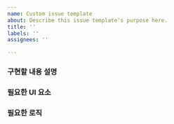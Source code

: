 ```yaml
---
name: Custom issue template
about: Describe this issue template's purpose here.
title: ''
labels: ''
assignees: ''

---
```


### 구현할 내용 설명

### 필요한 UI 요소

### 필요한 로직
